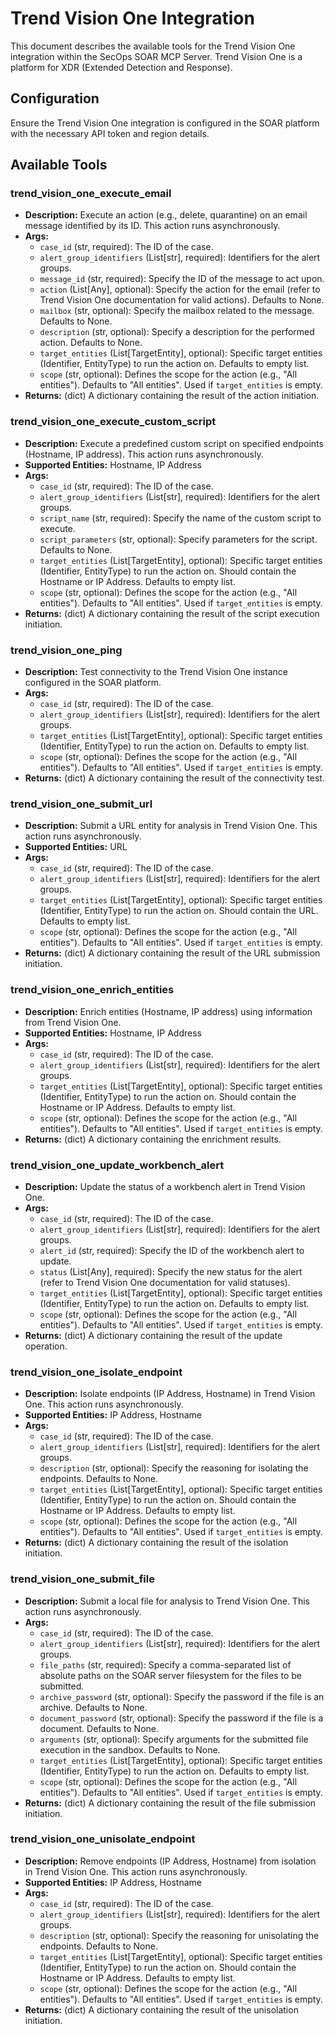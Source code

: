 # Trend Vision One Integration

This document describes the available tools for the Trend Vision One integration within the SecOps SOAR MCP Server. Trend Vision One is a platform for XDR (Extended Detection and Response).

## Configuration

Ensure the Trend Vision One integration is configured in the SOAR platform with the necessary API token and region details.

## Available Tools

### trend_vision_one_execute_email
- **Description:** Execute an action (e.g., delete, quarantine) on an email message identified by its ID. This action runs asynchronously.
- **Args:**
    - `case_id` (str, required): The ID of the case.
    - `alert_group_identifiers` (List[str], required): Identifiers for the alert groups.
    - `message_id` (str, required): Specify the ID of the message to act upon.
    - `action` (List[Any], optional): Specify the action for the email (refer to Trend Vision One documentation for valid actions). Defaults to None.
    - `mailbox` (str, optional): Specify the mailbox related to the message. Defaults to None.
    - `description` (str, optional): Specify a description for the performed action. Defaults to None.
    - `target_entities` (List[TargetEntity], optional): Specific target entities (Identifier, EntityType) to run the action on. Defaults to empty list.
    - `scope` (str, optional): Defines the scope for the action (e.g., "All entities"). Defaults to "All entities". Used if `target_entities` is empty.
- **Returns:** (dict) A dictionary containing the result of the action initiation.

### trend_vision_one_execute_custom_script
- **Description:** Execute a predefined custom script on specified endpoints (Hostname, IP address). This action runs asynchronously.
- **Supported Entities:** Hostname, IP Address
- **Args:**
    - `case_id` (str, required): The ID of the case.
    - `alert_group_identifiers` (List[str], required): Identifiers for the alert groups.
    - `script_name` (str, required): Specify the name of the custom script to execute.
    - `script_parameters` (str, optional): Specify parameters for the script. Defaults to None.
    - `target_entities` (List[TargetEntity], optional): Specific target entities (Identifier, EntityType) to run the action on. Should contain the Hostname or IP Address. Defaults to empty list.
    - `scope` (str, optional): Defines the scope for the action (e.g., "All entities"). Defaults to "All entities". Used if `target_entities` is empty.
- **Returns:** (dict) A dictionary containing the result of the script execution initiation.

### trend_vision_one_ping
- **Description:** Test connectivity to the Trend Vision One instance configured in the SOAR platform.
- **Args:**
    - `case_id` (str, required): The ID of the case.
    - `alert_group_identifiers` (List[str], required): Identifiers for the alert groups.
    - `target_entities` (List[TargetEntity], optional): Specific target entities (Identifier, EntityType) to run the action on. Defaults to empty list.
    - `scope` (str, optional): Defines the scope for the action (e.g., "All entities"). Defaults to "All entities". Used if `target_entities` is empty.
- **Returns:** (dict) A dictionary containing the result of the connectivity test.

### trend_vision_one_submit_url
- **Description:** Submit a URL entity for analysis in Trend Vision One. This action runs asynchronously.
- **Supported Entities:** URL
- **Args:**
    - `case_id` (str, required): The ID of the case.
    - `alert_group_identifiers` (List[str], required): Identifiers for the alert groups.
    - `target_entities` (List[TargetEntity], optional): Specific target entities (Identifier, EntityType) to run the action on. Should contain the URL. Defaults to empty list.
    - `scope` (str, optional): Defines the scope for the action (e.g., "All entities"). Defaults to "All entities". Used if `target_entities` is empty.
- **Returns:** (dict) A dictionary containing the result of the URL submission initiation.

### trend_vision_one_enrich_entities
- **Description:** Enrich entities (Hostname, IP address) using information from Trend Vision One.
- **Supported Entities:** Hostname, IP Address
- **Args:**
    - `case_id` (str, required): The ID of the case.
    - `alert_group_identifiers` (List[str], required): Identifiers for the alert groups.
    - `target_entities` (List[TargetEntity], optional): Specific target entities (Identifier, EntityType) to run the action on. Should contain the Hostname or IP Address. Defaults to empty list.
    - `scope` (str, optional): Defines the scope for the action (e.g., "All entities"). Defaults to "All entities". Used if `target_entities` is empty.
- **Returns:** (dict) A dictionary containing the enrichment results.

### trend_vision_one_update_workbench_alert
- **Description:** Update the status of a workbench alert in Trend Vision One.
- **Args:**
    - `case_id` (str, required): The ID of the case.
    - `alert_group_identifiers` (List[str], required): Identifiers for the alert groups.
    - `alert_id` (str, required): Specify the ID of the workbench alert to update.
    - `status` (List[Any], required): Specify the new status for the alert (refer to Trend Vision One documentation for valid statuses).
    - `target_entities` (List[TargetEntity], optional): Specific target entities (Identifier, EntityType) to run the action on. Defaults to empty list.
    - `scope` (str, optional): Defines the scope for the action (e.g., "All entities"). Defaults to "All entities". Used if `target_entities` is empty.
- **Returns:** (dict) A dictionary containing the result of the update operation.

### trend_vision_one_isolate_endpoint
- **Description:** Isolate endpoints (IP Address, Hostname) in Trend Vision One. This action runs asynchronously.
- **Supported Entities:** IP Address, Hostname
- **Args:**
    - `case_id` (str, required): The ID of the case.
    - `alert_group_identifiers` (List[str], required): Identifiers for the alert groups.
    - `description` (str, optional): Specify the reasoning for isolating the endpoints. Defaults to None.
    - `target_entities` (List[TargetEntity], optional): Specific target entities (Identifier, EntityType) to run the action on. Should contain the Hostname or IP Address. Defaults to empty list.
    - `scope` (str, optional): Defines the scope for the action (e.g., "All entities"). Defaults to "All entities". Used if `target_entities` is empty.
- **Returns:** (dict) A dictionary containing the result of the isolation initiation.

### trend_vision_one_submit_file
- **Description:** Submit a local file for analysis to Trend Vision One. This action runs asynchronously.
- **Args:**
    - `case_id` (str, required): The ID of the case.
    - `alert_group_identifiers` (List[str], required): Identifiers for the alert groups.
    - `file_paths` (str, required): Specify a comma-separated list of absolute paths on the SOAR server filesystem for the files to be submitted.
    - `archive_password` (str, optional): Specify the password if the file is an archive. Defaults to None.
    - `document_password` (str, optional): Specify the password if the file is a document. Defaults to None.
    - `arguments` (str, optional): Specify arguments for the submitted file execution in the sandbox. Defaults to None.
    - `target_entities` (List[TargetEntity], optional): Specific target entities (Identifier, EntityType) to run the action on. Defaults to empty list.
    - `scope` (str, optional): Defines the scope for the action (e.g., "All entities"). Defaults to "All entities". Used if `target_entities` is empty.
- **Returns:** (dict) A dictionary containing the result of the file submission initiation.

### trend_vision_one_unisolate_endpoint
- **Description:** Remove endpoints (IP Address, Hostname) from isolation in Trend Vision One. This action runs asynchronously.
- **Supported Entities:** IP Address, Hostname
- **Args:**
    - `case_id` (str, required): The ID of the case.
    - `alert_group_identifiers` (List[str], required): Identifiers for the alert groups.
    - `description` (str, optional): Specify the reasoning for unisolating the endpoints. Defaults to None.
    - `target_entities` (List[TargetEntity], optional): Specific target entities (Identifier, EntityType) to run the action on. Should contain the Hostname or IP Address. Defaults to empty list.
    - `scope` (str, optional): Defines the scope for the action (e.g., "All entities"). Defaults to "All entities". Used if `target_entities` is empty.
- **Returns:** (dict) A dictionary containing the result of the unisolation initiation.
